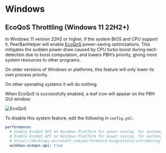 # Windows

## EcoQoS Throttling (Windows 11 22H2+)

In Windows 11 version 22H2 or higher, if the system BIOS and CPU support it, PeerBanHelper will enable [EcoQoS](https://devblogs.microsoft.com/performance-diagnostics/introducing-ecoqos/) power-saving optimizations.
This mitigates the sudden power draw caused by CPU turbo boost during each detection due to burst computation, and lowers PBH’s priority, giving more system resources to other programs.

On older versions of Windows or platforms, this feature will only lower its own process priority.

On other operating systems it will do nothing.

When EcoQoS is successfully enabled, a leaf icon will appear on the PBH GUI window:

![EcoQoS](./assets/ecoqos.png)

To disable this system feature, edit the following in `config.yml`:

```yaml
performance:
  # Enable EcoQoS API on Windows Platform for power saving, for exchange, the program performance will reduce and cronjobs may delay
  # Enable EcoQoS API on Windows Platform for power saving, for exchange, the program performance will reduce and cronjobs may delay
  # https://devblogs.microsoft.com/performance-diagnostics/introducing-ecoqos/
  windows-ecoqos-api: true
```